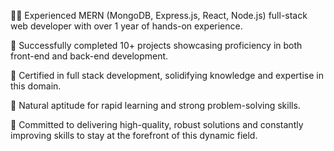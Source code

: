 👨‍💻 Experienced MERN (MongoDB, Express.js, React, Node.js) full-stack web developer with over 1 year of hands-on experience.

🚀 Successfully completed 10+ projects showcasing proficiency in both front-end and back-end development.

📜 Certified in full stack development, solidifying knowledge and expertise in this domain.

🧠 Natural aptitude for rapid learning and strong problem-solving skills.

🌟 Committed to delivering high-quality, robust solutions and constantly improving skills to stay at the forefront of this dynamic field.
